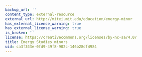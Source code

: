 ```yaml
---
backup_url: ''
content_type: external-resource
external_url: http://mitei.mit.edu/education/energy-minor
has_external_licence_warning: true
has_external_license_warning: true
is_broken: ''
license: https://creativecommons.org/licenses/by-nc-sa/4.0/
title: Energy Studies minors
uid: ca3f343e-0fd9-49f8-902c-146b28df4984
---
```

